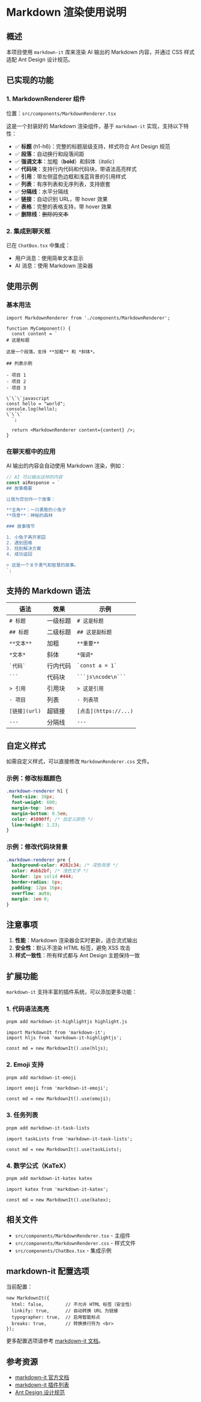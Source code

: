 # Markdown 渲染使用说明

## 概述

本项目使用 `markdown-it` 库来渲染 AI 输出的 Markdown 内容，并通过 CSS 样式适配 Ant Design 设计规范。

## 已实现的功能

### 1. MarkdownRenderer 组件

位置：`src/components/MarkdownRenderer.tsx`

这是一个封装好的 Markdown 渲染组件，基于 `markdown-it` 实现，支持以下特性：

- ✅ **标题** (h1-h6)：完整的标题层级支持，样式符合 Ant Design 规范
- ✅ **段落**：自动换行和段落间距
- ✅ **强调文本**：加粗（**bold**）和斜体（*italic*）
- ✅ **代码块**：支持行内代码和代码块，带语法高亮样式
- ✅ **引用**：带左侧蓝色边框和浅蓝背景的引用样式
- ✅ **列表**：有序列表和无序列表，支持嵌套
- ✅ **分隔线**：水平分隔线
- ✅ **链接**：自动识别 URL，带 hover 效果
- ✅ **表格**：完整的表格支持，带 hover 效果
- ✅ **删除线**：~~删除的文本~~

### 2. 集成到聊天框

已在 `ChatBox.tsx` 中集成：
- 用户消息：使用简单文本显示
- AI 消息：使用 Markdown 渲染器

## 使用示例

### 基本用法

```tsx
import MarkdownRenderer from './components/MarkdownRenderer';

function MyComponent() {
  const content = `
# 这是标题

这是一个段落，支持 **加粗** 和 *斜体*。

## 列表示例

- 项目 1
- 项目 2
- 项目 3

\`\`\`javascript
const hello = "world";
console.log(hello);
\`\`\`
  `;

  return <MarkdownRenderer content={content} />;
}
```

### 在聊天框中的应用

AI 输出的内容会自动使用 Markdown 渲染，例如：

```typescript
// AI 可以输出这样的内容
const aiResponse = `
## 故事概要

让我为您创作一个故事：

**主角**：一只勇敢的小兔子  
**场景**：神秘的森林

### 故事情节

1. 小兔子离开家园
2. 遇到困难
3. 找到解决方案
4. 成功返回

> 这是一个关于勇气和智慧的故事。
`;
```

## 支持的 Markdown 语法

| 语法 | 效果 | 示例 |
|------|------|------|
| `# 标题` | 一级标题 | `# 这是标题` |
| `## 标题` | 二级标题 | `## 这是副标题` |
| `**文本**` | 加粗 | `**重要**` |
| `*文本*` | 斜体 | `*强调*` |
| `` `代码` `` | 行内代码 | `` `const a = 1` `` |
| ` ``` ` | 代码块 | ` ```js\ncode\n``` ` |
| `> 引用` | 引用块 | `> 这是引用` |
| `- 项目` | 列表 | `- 列表项` |
| `[链接](url)` | 超链接 | `[点击](https://...)` |
| `---` | 分隔线 | `---` |

## 自定义样式

如需自定义样式，可以直接修改 `MarkdownRenderer.css` 文件。

### 示例：修改标题颜色

```css
.markdown-renderer h1 {
  font-size: 38px;
  font-weight: 600;
  margin-top: 1em;
  margin-bottom: 0.5em;
  color: #1890ff; /* 自定义颜色 */
  line-height: 1.23;
}
```

### 示例：修改代码块背景

```css
.markdown-renderer pre {
  background-color: #282c34; /* 深色背景 */
  color: #abb2bf; /* 浅色文字 */
  border: 1px solid #444;
  border-radius: 6px;
  padding: 12px 16px;
  overflow: auto;
  margin: 1em 0;
}
```

## 注意事项

1. **性能**：Markdown 渲染器会实时更新，适合流式输出
2. **安全性**：默认不渲染 HTML 标签，避免 XSS 攻击
3. **样式一致性**：所有样式都与 Ant Design 主题保持一致

## 扩展功能

`markdown-it` 支持丰富的插件系统，可以添加更多功能：

### 1. 代码语法高亮

```bash
pnpm add markdown-it-highlightjs highlight.js
```

```tsx
import MarkdownIt from 'markdown-it';
import hljs from 'markdown-it-highlightjs';

const md = new MarkdownIt().use(hljs);
```

### 2. Emoji 支持

```bash
pnpm add markdown-it-emoji
```

```tsx
import emoji from 'markdown-it-emoji';

const md = new MarkdownIt().use(emoji);
```

### 3. 任务列表

```bash
pnpm add markdown-it-task-lists
```

```tsx
import taskLists from 'markdown-it-task-lists';

const md = new MarkdownIt().use(taskLists);
```

### 4. 数学公式（KaTeX）

```bash
pnpm add markdown-it-katex katex
```

```tsx
import katex from 'markdown-it-katex';

const md = new MarkdownIt().use(katex);
```

## 相关文件

- `src/components/MarkdownRenderer.tsx` - 主组件
- `src/components/MarkdownRenderer.css` - 样式文件
- `src/components/ChatBox.tsx` - 集成示例

## markdown-it 配置选项

当前配置：

```tsx
new MarkdownIt({
  html: false,        // 不允许 HTML 标签（安全性）
  linkify: true,      // 自动转换 URL 为链接
  typographer: true,  // 启用智能标点
  breaks: true,       // 转换换行符为 <br>
});
```

更多配置选项请参考 [markdown-it 文档](https://github.com/markdown-it/markdown-it#init-with-presets-and-options)。

## 参考资源

- [markdown-it 官方文档](https://github.com/markdown-it/markdown-it)
- [markdown-it 插件列表](https://www.npmjs.com/search?q=keywords:markdown-it-plugin)
- [Ant Design 设计规范](https://ant.design/docs/spec/introduce-cn)


